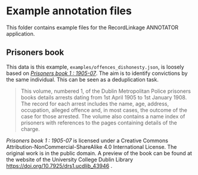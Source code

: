 # Example annotation files

This folder contains example files for the RecordLinkage ANNOTATOR application. 

## Prisoners book

This data is this example, `examples/offences_dishonesty.json`, is loosely based on [*Prisoners book 1 : 1905-07*](https://doi.org/10.7925/drs1.ucdlib_43946). The aim is to identify convictions by the same individual. This can be seen as a deduplication task.

> This volume, numbered 1, of the Dublin Metropolitan Police prisoners books details arrests dating from 1st April 1905 to 1st January 1908. The record for each arrest includes the name, age, address, occupation, alleged offence and, in most cases, the outcome of the case for those arrested. The volume also contains a name index of prisoners with references to the pages containing details of the charge.

*Prisoners book 1 : 1905-07* is licensed under a Creative Commons Attribution-NonCommercial-ShareAlike 4.0 International License. The original work is in the public domain. A preview of the book can be found at the website of the University College Dublin Library https://doi.org/10.7925/drs1.ucdlib_43946 .